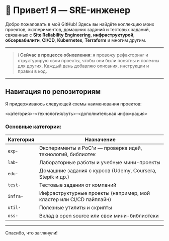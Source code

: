 # 👋 Привет! Я — SRE-инженер

Добро пожаловать в мой GitHub! Здесь вы найдёте коллекцию моих проектов, экспериментов, домашних заданий и тестовых заданий, связанных с **Site Reliability Engineering**, **инфраструктурой**, **обсервабилити**, **CI/CD**, **Kubernetes**, **Terraform** и многим другим.

---

> ℹ️ **Сейчас в процессе обновления**: я провожу рефакторинг и структурирую свои проекты, чтобы они были понятны и полезны для других. Каждый день добавляю описания, инструкции и правки в код.


---

## Навигация по репозиториям

Я придерживаюсь следующей схемы наименования проектов:

<категория>-<технология/суть>-<дополнительная инфомрация>


### Основные категории:

| Категория | Назначение |
|----------|------------|
| `exp-`   | Эксперименты и PoC'и — проверка идей, технологий, библиотек |
| `lab-`   | Лабораторные работы и учебные мини-проекты |
| `edu-`   | Домашние задания с курсов (Udemy, Coursera, Stepik и др.) |
| `test-`  | Тестовые задания от компаний |
| `infra-` | Инфраструктурные проекты (например, мой кластер или CI/CD пайплайн) |
| `util-`  | Полезные утилиты и скрипты |
| `oss-`   | Вклад в open source или свои мини-библиотеки |

---
<!--
## Стек технологий

- **Kubernetes**, Helm, ArgoCD
- **Prometheus**, Grafana, Loki, Alertmanager
- **Terraform**, Ansible
- **GitHub Actions**, GitLab CI, Jenkins
- **GCP**, AWS, Docker
- **Go**, Bash, Python

---

## Примеры репозиториев

| Репозиторий | Описание |
|-------------|----------|
|||

---

## Связь

- [LinkedIn]()
- [Telegram]()
- Email:

---

-->
Спасибо, что заглянули!



<!--
**NordStory/NordStory** is a ✨ _special_ ✨ repository because its `README.md` (this file) appears on your GitHub profile.

Here are some ideas to get you started:

- 🔭 I’m currently working on ...
- 🌱 I’m currently learning ...
- 👯 I’m looking to collaborate on ...
- 🤔 I’m looking for help with ...
- 💬 Ask me about ...
- 📫 How to reach me: ...
- 😄 Pronouns: ...
- ⚡ Fun fact: ...
-->
